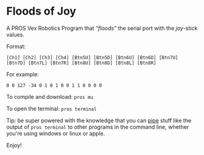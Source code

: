 # Floods of Joy

A PROS Vex Robotics Program that *"floods"* the serial port with the *joy*-stick values.

Format:

```
[Ch1] [Ch2] [Ch3] [Ch4] [Btn5U] [Btn5D] [Btn6U] [Btn6D] [Btn7U] [Btn7D] [Btn7L] [Btn7R] [Btn8U] [Btn8D] [Btn8L] [Btn8R]
```

For example:

```
0 0 127 -34 0 1 0 1 0 0 1 1 0 0 0 0
```

To compile and download: `pros mu`

To open the terminal: `pros terminal`

Tip: be super powered with the knowledge that you can [pipe](http://unix.stackexchange.com/questions/30759/whats-a-good-example-of-piping-commands-together) stuff like the output of `pros terminal` to other programs in the command line, whether you're using windows or linux or apple.

Enjoy!
